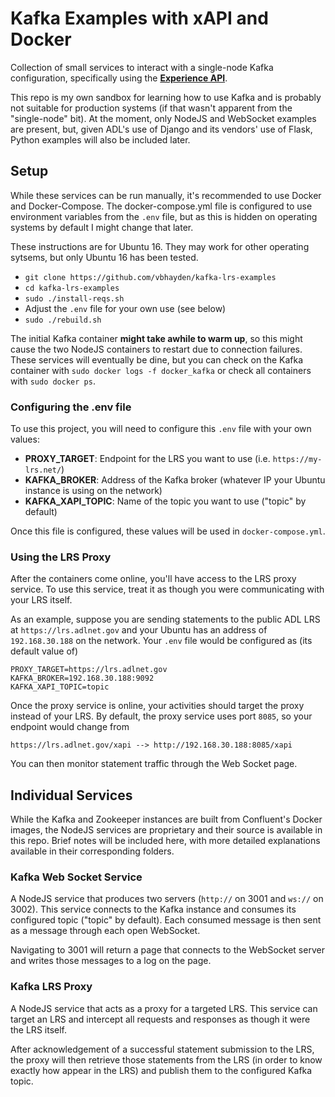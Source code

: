 # Kafka Examples with xAPI and Docker
Collection of small services to interact with a single-node Kafka configuration, specifically using the **[Experience API](https://adlnet.gov/experience-api)**.

This repo is my own sandbox for learning how to use Kafka and is probably not suitable for production systems (if 
that wasn't apparent from the "single-node" bit).  At the moment, only NodeJS and WebSocket examples are present,
but, given ADL's use of Django and its vendors' use of Flask, Python examples will also be included later.

## Setup
While these services can be run manually, it's recommended to use Docker and Docker-Compose.  The docker-compose.yml file is configured
to use environment variables from the `.env` file, but as this is hidden on operating systems by default I might change that later.

These instructions are for Ubuntu 16.  They may work for other operating sytsems, but only Ubuntu 16 has been tested.

- `git clone https://github.com/vbhayden/kafka-lrs-examples`
- `cd kafka-lrs-examples`
- `sudo ./install-reqs.sh`
- Adjust the `.env` file for your own use (see below)
- `sudo ./rebuild.sh`

The initial Kafka container **might take awhile to warm up**, so this might cause the two NodeJS containers to restart
due to connection failures.  These services will eventually be dine, but you can check on the Kafka container with 
`sudo docker logs -f docker_kafka` or check all containers with `sudo docker ps`.

### Configuring the .env file
To use this project, you will need to configure this `.env` file with your own values:
- **PROXY_TARGET**: Endpoint for the LRS you want to use (i.e. `https://my-lrs.net/`)
- **KAFKA_BROKER**: Address of the Kafka broker (whatever IP your Ubuntu instance is using on the network) 
- **KAFKA_XAPI_TOPIC**: Name of the topic you want to use ("topic" by default)

Once this file is configured, these values will be used in `docker-compose.yml`.

### Using the LRS Proxy
After the containers come online, you'll have access to the LRS proxy service.  To use this service, treat it as though you were
communicating with your LRS itself.

As an example, suppose you are sending statements to the public ADL LRS at `https://lrs.adlnet.gov` and your Ubuntu has an address
of `192.168.30.188` on the network.  Your `.env` file would be configured as (its default value of)
```
PROXY_TARGET=https://lrs.adlnet.gov
KAFKA_BROKER=192.168.30.188:9092
KAFKA_XAPI_TOPIC=topic
```

Once the proxy service is online, your activities should target the proxy instead of your LRS.  By default, the proxy service 
uses port `8085`, so your endpoint would change from
```
https://lrs.adlnet.gov/xapi --> http://192.168.30.188:8085/xapi
```

You can then monitor statement traffic through the Web Socket page.

## Individual Services
While the Kafka and Zookeeper instances are built from Confluent's Docker images, the NodeJS services are proprietary and their
source is available in this repo.  Brief notes will be included here, with more detailed explanations available in their corresponding
folders.

### Kafka Web Socket Service
A NodeJS service that produces two servers (`http://` on 3001 and `ws://` on 3002).  This service connects to the Kafka instance
and consumes its configured topic ("topic" by default).  Each consumed message is then sent as a message through each open WebSocket.

Navigating to 3001 will return a page that connects to the WebSocket server and writes those messages to a log on the page.

### Kafka LRS Proxy
A NodeJS service that acts as a proxy for a targeted LRS.  This service can target an LRS and intercept all requests and responses
as though it were the LRS itself.  

After acknowledgement of a successful statement submission to the LRS, the proxy will then retrieve those statements from the LRS
(in order to know exactly how appear in the LRS) and publish them to the configured Kafka topic.
